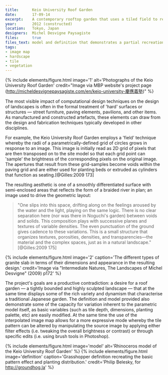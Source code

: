 ```yaml
---
title:      Keio University Roof Garden
date:       17-09-14
excerpt:    A contemporary rooftop garden that uses a tiled field to recreate natural planting patterns.
year:       2012 (constructed)
location:   Tokyo, Japan
designers:  Michel Desvigne Paysagiste
files:      true
files_text: model and definition that demonstrates a partial recreation of this project
tags:
- image map
- hardscape
- tile
- vegetation
---
```


{% include elements/figure.html image='1' alt='Photographs of the Keio University Roof Garden' credit="Image via MBP website's project page (http://micheldesvignepaysagiste.com/en/keio-university-慶應義塾)" %}

The most visible impact of computational design techniques on the design of landscapes is often in the formal treatment of 'hard' surfaces or structures — street furniture, paving elements, pavilions, and other items. As manufactured and constructed artefacts, these elements can draw from the design and fabrication techniques typically developed in other disciplines.

For example, the Keio University Roof Garden employs a 'field' technique whereby the radii of a  parametrically-defined grid of circles grows in response to an image. This image is initially read as 2D grid of pixels that are then transposed on to the site model so that each grid point can 'sample' the brightness of the corresponding pixels on the original image. The apertures that result from these grid-samples become voids within the paving grid and are either used for planting beds or extruded as cylinders that function as seating.[@Gilles:2009 173]

The resulting aesthetic is one of a smoothly differentiated surface with semi-enclosed areas that reflects the form of a braided river in plan; an image used to drive the geometric layout:

> "One slips into this space, drifting along on the feelings aroused by the water and the light, playing on the same logic. There is no clear separation here (nor was there in Noguchi's garden) between voids and solids. This composition plays with successive planes and textures of variable densities. The even punctuation of the ground gives cadence to these variations. This is a small structure that organizes textures, porosities, densities, and transparencies—the material and the complex spaces, just as in a natural landscape." [@Gilles:2009 175]

{% include elements/figure.html image='2' caption='The different types of granite slab in terms of their dimensions and appearance in the resulting design.' credit='Image via "Intermediate Natures, The Landscapes of Michel Desvigne" (2009) p172' %}

The project's goals are a productive contradiction: a desire for a roof garden — a tightly bounded and highly sculpted landscape — that at the same time displays some of the rich variety and dynamism that characterise a traditional Japanese garden. The definition and model provided also demonstrate some of the capacity for variation inherent to the parametric model itself, as basic variables (such as tile depth,  dimensions, planting palette, etc) are easily modified. At the same time the use of the interpolated image map allows for a more expressive mode whereby the tile pattern can be altered by manipulating the source image by applying either filter effects (i.e. tweaking the overall brightness or contrast) or through specific edits (i.e. using brush tools in Photoshop).

{% include elements/figure.html image='model' alt='Rhinoceros model of the Keio University Roof Garden' %}
{% include elements/figure.html image='definition' caption='Grasshopper definition recreating the basic pattern effect and planting distribution.' credit='Philip Belesky, for http://groundhog.la' %}
